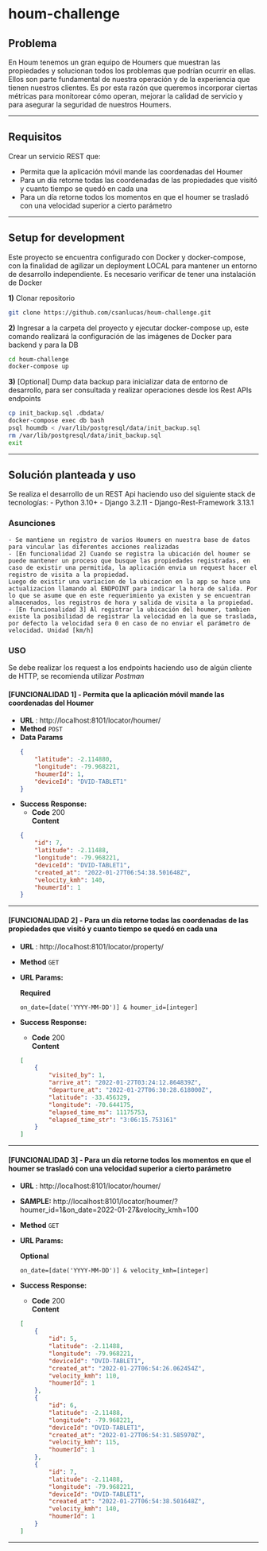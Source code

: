 # houm-challenge

## Problema

En Houm tenemos un gran equipo de Houmers que muestran las propiedades y solucionan todos los problemas que podrían ocurrir en ellas. Ellos son parte fundamental de nuestra operación y de la experiencia que tienen nuestros clientes. Es por esta razón que queremos incorporar ciertas métricas para monitorear cómo operan, mejorar la calidad de servicio y para asegurar la seguridad de nuestros Houmers.

---

## Requisitos
Crear un servicio REST que:

- Permita que la aplicación móvil mande las coordenadas del Houmer
- Para un día retorne todas las coordenadas de las propiedades que visitó y cuanto tiempo se quedó en cada una
- Para un día retorne todos los momentos en que el houmer se trasladó con una velocidad superior a cierto parámetro

---

## Setup for development

Este proyecto se encuentra configurado con Docker y docker-compose, con la finalidad de agilizar un deployment LOCAL para mantener un entorno de desarrollo independiente. Es necesario verificar de tener una instalación de Docker

**1)** Clonar repositorio
```sh
git clone https://github.com/csanlucas/houm-challenge.git
```
**2)** Ingresar a la carpeta del proyecto y ejecutar docker-compose up, este comando realizará la configuración de las imágenes de Docker para backend y para la DB
```sh
cd houm-challenge
docker-compose up
```
**3)** [Optional] Dump data backup para inicializar data de entorno de desarrollo, para ser consultada y realizar operaciones desde los Rest APIs endpoints
```sh
cp init_backup.sql .dbdata/
docker-compose exec db bash
psql houmdb < /var/lib/postgresql/data/init_backup.sql
rm /var/lib/postgresql/data/init_backup.sql
exit
```

---

## Solución planteada y uso
Se realiza el desarrollo de un REST Api haciendo uso del siguiente stack de tecnologías:
    - Python 3.10+
    - Django 3.2.11
    - Django-Rest-Framework 3.13.1

### **Asunciones**
    - Se mantiene un registro de varios Houmers en nuestra base de datos para vincular las diferentes acciones realizadas
    - [En funcionalidad 2] Cuando se registra la ubicación del houmer se puede mantener un proceso que busque las propiedades registradas, en caso de existir una permitida, la aplicación envia un request hacer el registro de visita a la propiedad.
    Luego de existir una variacion de la ubicacion en la app se hace una actualizacion llamando al ENDPOINT para indicar la hora de salida. Por lo que se asume que en este requerimiento ya existen y se encuentran almacenados, los registros de hora y salida de visita a la propiedad.
    - [En funcionalidad 3] Al registrar la ubicación del houmer, tambien existe la posibilidad de registrar la velocidad en la que se traslada, por defecto la velocidad sera 0 en caso de no enviar el parámetro de velocidad. Unidad [km/h]

### **USO**
Se debe realizar los request a los endpoints haciendo uso de algún cliente de HTTP, se recomienda utilizar *Postman*

#### [FUNCIONALIDAD 1] - Permita que la aplicación móvil mande las coordenadas del Houmer
* **URL** : http://localhost:8101/locator/houmer/
* **Method** `POST`
* **Data Params**
    ```json
    {
        "latitude": -2.114880,
        "longitude": -79.968221,
        "houmerId": 1,
        "deviceId": "DVID-TABLET1"
    }
    ```
* **Success Response:**
    * **Code** 200 <br/>
    **Content** 
    ```json
    {
        "id": 7,
        "latitude": -2.11488,
        "longitude": -79.968221,
        "deviceId": "DVID-TABLET1",
        "created_at": "2022-01-27T06:54:38.501648Z",
        "velocity_kmh": 140,
        "houmerId": 1
    }
    ```
---
#### [FUNCIONALIDAD 2] - Para un día retorne todas las coordenadas de las propiedades que visitó y cuanto tiempo se quedó en cada una
* **URL** : http://localhost:8101/locator/property/
* **Method** `GET`
* **URL Params:**

  **Required**
  
  `on_date=[date('YYYY-MM-DD')] & houmer_id=[integer]`

* **Success Response:**
    * **Code** 200 <br/>
    **Content** 
    ```json
    [
        {
            "visited_by": 1,
            "arrive_at": "2022-01-27T03:24:12.864839Z",
            "departure_at": "2022-01-27T06:30:28.618000Z",
            "latitude": -33.456329,
            "longitude": -70.644175,
            "elapsed_time_ms": 11175753,
            "elapsed_time_str": "3:06:15.753161"
        }
    ]
    ```
---
#### [FUNCIONALIDAD 3] - Para un día retorne todos los momentos en que el houmer se trasladó con una velocidad superior a cierto parámetro
* **URL** : http://localhost:8101/locator/houmer/
* **SAMPLE:** http://localhost:8101/locator/houmer/?houmer_id=1&on_date=2022-01-27&velocity_kmh=100
* **Method** `GET`
* **URL Params:**

  **Optional**
  
  `on_date=[date('YYYY-MM-DD')] & velocity_kmh=[integer]`

* **Success Response:**
    * **Code** 200 <br/>
    **Content** 
    ```json
    [
        {
            "id": 5,
            "latitude": -2.11488,
            "longitude": -79.968221,
            "deviceId": "DVID-TABLET1",
            "created_at": "2022-01-27T06:54:26.062454Z",
            "velocity_kmh": 110,
            "houmerId": 1
        },
        {
            "id": 6,
            "latitude": -2.11488,
            "longitude": -79.968221,
            "deviceId": "DVID-TABLET1",
            "created_at": "2022-01-27T06:54:31.585970Z",
            "velocity_kmh": 115,
            "houmerId": 1
        },
        {
            "id": 7,
            "latitude": -2.11488,
            "longitude": -79.968221,
            "deviceId": "DVID-TABLET1",
            "created_at": "2022-01-27T06:54:38.501648Z",
            "velocity_kmh": 140,
            "houmerId": 1
        }
    ]
    ```
---
